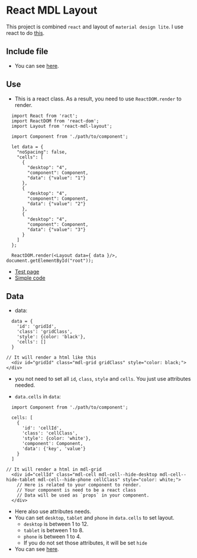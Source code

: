 # React MDL Layout

This project is combined `react` and layout of `material design lite`. I use react to do [this](https://getmdl.io/components/index.html#layout-section/grid).

## Include file

- You can see [here](https://getmdl.io/started/index.html).

## Use

- This is a react class. As a result, you need to use `ReactDOM.render` to render.
```
  import React from 'ract';
  import ReactDOM from 'react-dom';
  import Layout from 'react-mdl-layout';

  import Component from './path/to/component';

  let data = {
    "noSpacing": false,
    "cells": [
      {
        "desktop": "4",
        "component": Component,
        "data": {"value": "1"}
      },
      {
        "desktop": "4",
        "component": Component,
        "data": {"value": "2"}
      },
      {
        "desktop": "4",
        "component": Component,
        "data": {"value": "3"}
      }
    ]
  };

  ReactDOM.render(<Layout data={ data }/>, document.getElementById("root"));
```
- [Test page](http://hsuting.github.io/react-mdl-layout/example/)
- [Simple code](https://github.com/HsuTing/react-mdl-layout/blob/gh-pages/example/src/index.jsx#L33)

## Data

- data:
```
  data = {
    'id': 'gridId',
    'class': 'gridClass',
    'style': {color: 'black'},
    'cells': []
  }

// It will render a html like this
  <div id="gridId" class="mdl-grid gridClass" style="color: black;"></div>
```
- you not need to set all `id`, `class`, `style` and `cells`. You just use attributes needed.

- `data.cells` in `data`:
```
  import Component from './path/to/component';

  cells: [
    {
      'id': 'cellId',
      'class': 'cellClass',
      'style': {color: 'white'},
      'component': Component,
      'data': {'key', 'value'}
    }
  ]

// It will render a html in mdl-grid
  <div id="cellId" class="mdl-cell mdl-cell--hide-desktop mdl-cell--hide-tablet mdl-cell--hide-phone cellClass" style="color: white;">
    // Here is related to your component to render.
    // Your component is need to be a react class
    // Data will be used as `props` in your component.
  </div>
```
- Here also use attributes needs.
- You can set `desktop`, `tablet` and `phone` in `data.cells` to set layout.
    - `desktop` is between 1 to 12.
    - `tablet` is between 1 to 8.
    - `phone` is between 1 to 4.
    - If you do not set those attributes, it will be set `hide`
- You can see [here](https://getmdl.io/components/index.html#layout-section/grid).
